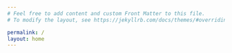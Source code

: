 ```yaml
---
# Feel free to add content and custom Front Matter to this file.
# To modify the layout, see https://jekyllrb.com/docs/themes/#overriding-theme-defaults

permalink: /
layout: home
---
```

